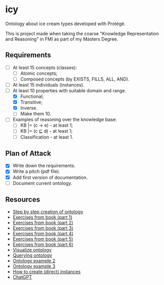 # icy

Ontology about ice cream types developed with Protégé.

This is project made when taking the coarse "Knowledge Representation and Reasoning" in FMI as part of my Masters Degree.

## Requirements

- [ ] At least 15 concepts (classes):
  - [ ] Atomic concepts;
  - [ ] Composed concepts (by EXISTS, FILLS, ALL, AND).
- [ ] At least 15 individuals (instances).
- [ ] At least 10 properties with suitable domain and range.
  - [X] Functional;
  - [X] Transitive;
  - [X] Inverse.
  - [ ] Make them 10.
- [ ] Examples of reasoning over the knowledge base:
  - [ ] KB |= (c → e)  - at least 1;
  - [ ] KB |= (c ⊑ d) - at least 1;
  - [ ] Classification - at least 1.

## Plan of Attack

- [X] Write down the requirements.
- [X] Write a pitch (pdf file).
- [X] Add first version of documentation.
- [ ] Document current ontology.

## Resources

- [Step by step creation of ontology](https://www.youtube.com/watch?v=NnzAyFTCdyE)
- [Exercises from book (part 1)](https://www.youtube.com/watch?v=1wVeD2PutOA)
- [Exercises from book (part 2)](https://www.youtube.com/watch?v=mb_A3HTkk18)
- [Exercises from book (part 3)](https://www.youtube.com/watch?v=Ukwbj71yweA)
- [Exercises from book (part 4)](https://www.youtube.com/watch?v=V3QSmd3519s)
- [Exercises from book (part 5)](https://www.youtube.com/watch?v=uwJTBzS4Ss0)
- [Exercises from book (part 6)](https://www.youtube.com/watch?v=TLsCX5tDZKI)
- [Visualize ontology](https://www.youtube.com/watch?v=bpjMYBc98bk)
- [Querying ontology](https://www.youtube.com/watch?v=7a-WQQiJaYs)
- [Ontology example 2](https://www.youtube.com/watch?v=leO7__ZonbQ)
- [Ontology example 3](https://www.youtube.com/watch?v=R9ERlUgvgwM&list=PLea0WJq13cnAfCC0azrCyquCN_tPelJN1&index=1)
- [How to create (direct) instances](https://www.youtube.com/watch?v=LQ4iW3PO36E)
- [ChatGPT](https://openai.com/blog/chatgpt/)
